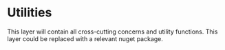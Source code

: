 ﻿# Utilities

This layer will contain all cross-cutting concerns and utility functions.
This layer could be replaced with a relevant nuget package.
